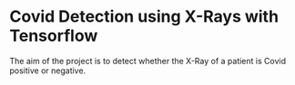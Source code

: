 # Covid Detection using X-Rays with Tensorflow

The aim of the project is to detect whether the X-Ray of a patient is Covid positive or negative. 
